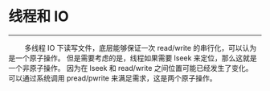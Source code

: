 # 线程和 IO
***

&emsp;&emsp;
多线程 IO 下读写文件，底层能够保证一次 read/write 的串行化，可以认为是一个原子操作。
但是需要考虑的是，线程如果需要 lseek 来定位，那么这就是一个非原子操作。
因为在 lseek 和 read/write 之间位置可能已经发生了变化。
可以通过系统调用 pread/pwrite 来满足需求，这是两个原子操作。